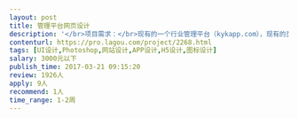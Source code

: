 ```yaml
---                
layout: post       
title: 管理平台网页设计           
description: '</br>项目需求：</br>现有的一个行业管理平台（kykapp.com），现有的页面都是菜单加表格的形式，大概页面20页，预算2000元，界面老套，古板，不时尚。</br>打算重新做一下界面设计，包括微信端登陆的界面。</br>要求简洁、清新，有时代气息，模块化展示。</br>'     
contenturl: https://pro.lagou.com/project/2268.html      
tags: [UI设计,Photoshop,网站设计,APP设计,H5设计,图标设计]            
salary: 3000元以下          
publish_time: 2017-03-21 09:15:20         
review: 1926人                   
apply: 9人                   
recommend: 1人                   
time_range: 1-2周              
---                 
```

